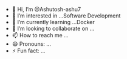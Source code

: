 - 👋 Hi, I’m @Ashutosh-ashu7
- 👀 I’m interested in ...Software Development
- 🌱 I’m currently learning ...Docker
- 💞️ I’m looking to collaborate on ...
- 📫 How to reach me ...
- 😄 Pronouns: ...
- ⚡ Fun fact: ...

<!---
Ashutosh-ashu7/Ashutosh-ashu7 is a ✨ special ✨ repository because its `README.md` (this file) appears on your GitHub profile.
You can click the Preview link to take a look at your changes.
--->
